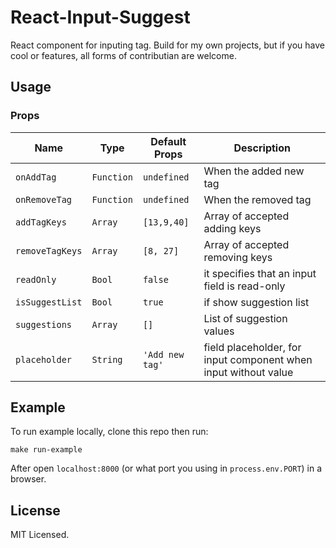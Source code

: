 # React-Input-Suggest

React component for inputing tag. Build for my own projects, but if you have cool or features, all forms of contributian are welcome.

## Usage

### Props

|Name|Type|Default Props|Description|
|---|---|---|---|
|`onAddTag`|`Function`|`undefined`|When the added new tag|
|`onRemoveTag`|`Function`|`undefined`|When the removed tag|
|`addTagKeys`|`Array`|`[13,9,40]`|Array of accepted adding keys|
|`removeTagKeys`|`Array`|`[8, 27]`|Array of accepted removing keys|
|`readOnly`|`Bool`|`false`|it specifies that an input field is read-only|
|`isSuggestList`|`Bool`|`true`|if show suggestion list|
|`suggestions`|`Array`|`[]`|List of suggestion values|
|`placeholder`|`String`|`'Add new tag'`|field placeholder, for input component when input without value

## Example

To run example locally, clone this repo then run:

`make run-example`

After open `localhost:8000` (or what port you using in `process.env.PORT`) in a browser.


## License

MIT Licensed.

